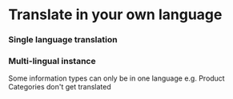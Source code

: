 # Translate in your own language

### Single language translation



### Multi-lingual instance

Some information types can only be in one language e.g. Product Categories don't get translated





